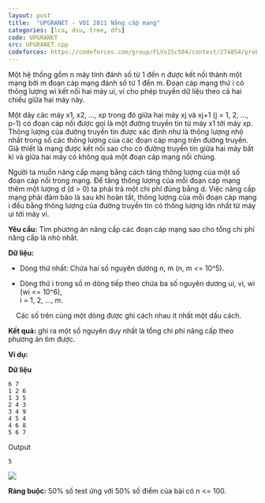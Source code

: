 ```yaml
---
layout: post
title:  "UPGRANET - VOI 2011 Nâng cấp mạng"
categories: [lca, dsu, tree, dfs]
code: UPGRANET
src: UPGRANET.cpp
codeforces: https://codeforces.com/group/FLVn1Sc504/contest/274854/problem/G
---
```


Một hệ thống gồm n máy tính đánh số từ 1 đến n được kết nối thành một mạng bởi m đoạn cáp mạng đánh số từ 1 đến m. Đoạn cáp mạng thứ i có thông lượng wi kết nối hai máy ui, vi cho phép truyền dữ liệu theo cả hai chiều giữa hai máy này.

Một dãy các máy x1, x2, …, xp trong đó giữa hai máy xj và xj+1 (j = 1, 2, …, p-1) có đoạn cáp nối được gọi là một đường truyền tin từ máy x1 tới máy xp. Thông lượng của đường truyền tin được xác định như là thông lượng nhỏ nhất trong số các thông lượng của các đoạn cáp mạng trên đường truyền. Giả thiết là mạng được kết nối sao cho có đường truyền tin giữa hai máy bất kì và giữa hai máy có không quá một đoạn cáp mạng nối chúng.

Người ta muốn nâng cấp mạng bằng cách tăng thông lượng của một số đoạn cáp nối trong mạng. Để tăng thông lượng của mỗi đoạn cáp mạng thêm một lượng d (d > 0) ta phải trả một chi phí đúng bằng d. Việc nâng cấp mạng phải đảm bảo là sau khi hoàn tất, thông lượng của mỗi đoạn cáp mạng i đều bằng thông lượng của đường truyền tin có thông lượng lớn nhất từ máy ui tới máy vi.

**Yêu cầu:** Tìm phương án nâng cấp các đoạn cáp mạng sao cho tổng chi phí nâng cấp là nhỏ nhất.

**Dữ liệu:**

*   Dòng thứ nhất: Chứa hai số nguyên dương n, m (n, m <= 10^5).

*   Dòng thứ i trong số m dòng tiếp theo chứa ba số nguyên dương ui, vi, wi (wi <= 10^6),  
    i = 1, 2, …, m.

    Các số trên cùng một dòng được ghi cách nhau ít nhất một dấu cách.

**Kết quả:** ghi ra một số nguyên duy nhất là tổng chi phí nâng cấp theo phương án tìm được.

**Ví dụ:**

**Dữ liệu**

```
6 7  
1 2 6  
1 3 5  
2 4 3  
3 4 9  
4 5 4  
4 6 8  
5 6 7
```

Output

```
5
```

![](https://vn.spoj.com/content/voj:upgranet.png)

**Ràng buộc:** 50% số test ứng với 50% số điểm của bài có n <= 100.

<!--more-->

